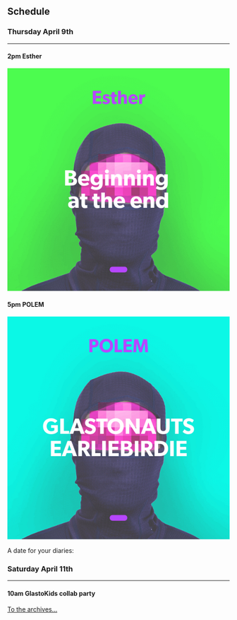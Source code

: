 ## Schedule

### Thursday April 9th
---
#### 2pm Esther
![alt-text](assets/owner/images/20200409-2pm.jpeg)

#### 5pm POLEM
![alt-text](assets/owner/images/20200409-5pm.jpeg)

A date for your diaries:
### Saturday April 11th
---
#### 10am GlastoKids collab party

[To the archives...](archive.html)
